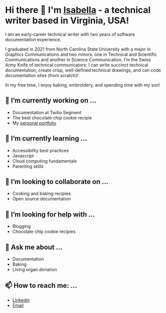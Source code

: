 # Hi there 👋 I'm [Isabella](https://isabella-goss.github.io/portfolio/) - a technical writer based in Virginia, USA!

I am an early-career technical writer with two years of software documentation experience.

I graduated in 2021 from North Carolina State University with a major in Graphics Communications and two minors: one in Technical and Scientific Communications and another in Science Communication. I'm the Swiss Army Knife of technical communicators: I can write succinct technical documentation, create crisp, well-defined technical drawings, and can code documentation sites (from scratch)!

In my free time, I enjoy baking, embroidery, and spending time with my son!

## 🔭 I’m currently working on ...
  - Documentation at Twilio Segment
  - The best chocolate chip cookie recipie
  - My [personal portfolio](https://isabella-goss.github.io/portfolio/)

## 🌱 I’m currently learning ...
  - Accessibility best practices
  - Javascript
  - Cloud computing fundamentals
  - Parenting skills

## 👯 I’m looking to collaborate on ...
  - Cooking and baking recipies
  - Open source documentation
  
## 🤔 I’m looking for help with ...
  - Blogging
  - Chocolate chip cookie recipies

## 💬 Ask me about ...
  - Documentation
  - Baking
  - Living organ donation

## 📫 How to reach me: ...
  - [Linkedin](https://www.linkedin.com/in/gossisabella/)
  - [Email](mailto:forstisabella@gmail.com)
              


